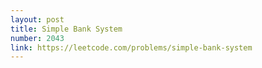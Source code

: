 ```yaml
---
layout: post
title: Simple Bank System
number: 2043
link: https://leetcode.com/problems/simple-bank-system
---
```

